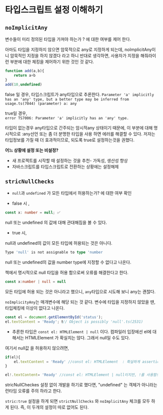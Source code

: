 # 타입스크립트 설정 이해하기 

## `noImplicitAny`
변수들이 미리 정의된 타입을 가져야 하는가 ? 에 대한 여부를 제어 한다.  
 
아마도 타입을 지정하지 않으면 암묵적으로 any로 지정하게 되는데, noImplicitAny이니 암묵적인 지정을 하지 않겠다 라고 하니 반대로 생각하면, 사용자가 지정을 해줘라이런 부분에 대한 체킹을 제어하기 위한 것인 것 같다.   
 
```typescript
function add(a,b){
    return a+b
}
add(10,undefined)
```

false 일 경우, 타입스크립트가 any타입으로 추론한다. 
`Parameter 'a' implicitly has an 'any' type, but a better type may be inferred from usage.ts(7044)
(parameter) a: any`

true일 경우,  
`error TS7006: Parameter 'a' implicitly has an 'any' type.`  

타입이 없는경우 any타입으로 간주되는 암시적any 상태이기 때문에, 이 부분에 대해 명시적으로 :any선언 또는 좀 더 분명한 타입을 사용 하면 에러를 해결할 수 있다. 
저자는 타입정보를 가질 때 더 효과적이므로, 되도록 true로 설정하는것을 권했다.  

**어느 상황에 설정 또는 비설정?**
- 새 프로젝트를 시작할 때 설정하는 것을 추천- 가독성, 생산성 향상
- 자바스크립트를 타입스크립트로 전환하는 상황에는 설정해제 


## `stricNullChecks`

- `null`과 `undefined` 가 모든 타입에서 허용하는가? 에 대한 여부 확인

- false 시 ,
```typescript
const x: number = null; ✅ 
```
null 또는 undefined 의 값에 대해 관대해짐을 볼 수 있다.  

- true 시,

null과 undefined의 값이 모든 타입에 허용되는 것은 아니다. 

```typescript
Type 'null' is not assignable to type 'number
```
null 또는 undefined의 값을 number type에 지정할 수 없다고 나온다. 

책에서 명시적으로 null 타입을 허용 함으로써 오류를 해결한다고 한다.

```typescript 
const x:number | null = null 
```


모든 타입에 허용 되는 것은 아니라고 했으니, `any`타입으로 시도해 보니 any는 괜찮다.
  
`noImplicityAny`는 매개변수에 해당 되는 것 같다. 변수에 타입을 지정하지 않았을 땐, 타입체킹에 이상이 없다고 나온다. 
```typescript
const el = document.getElementById('status');
el.textContent = 'Ready'; ❗️// Object is possibly 'null'.ts(2531)
```
- 추론한 타입은 `const el: HTMLElement | null` 이다.
컴파일러 입장에선 el에 대해서는 HTMLElement 가 확실치는 않다. 그래서 null일 수도 있다.

여기서 null값 을 허용하지 않으려면,
```typescript
if(el){
    el.textContent = 'Ready' //const el: HTMLElement  : 확실하게 assertion한다.
}

el!.textContent= 'Ready' //const el: HTMLElement | null이지만, !를 사용함으로써 el이 null값은 아니라고 가정한다. 
```
stricNullCheckes 설정 없이 개발을 하기로 했다면, "undefined" 는 객체가 아니라는 런타임 오류를 주의 하라고 한다.   

`stric:true` 설정을 하게 되면 `strictNullChecks` 와 `noImplicitAny` 체크를 모두 하게 된다. 즉, 이 두개의 설정이 따로 없어도 된다. 

